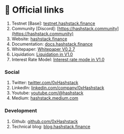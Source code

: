 # 🔗 Official links

1. Testnet \[Base]: [testnet.hashstack.finance](https://testnet.hashstack.finance)​
2. Community \[Discord]: [https://hashstack.community](https://hashstack.community)
3. Website: [hashstack.finance](https://hashstack.finance)​
4. Documentation: [docs.hashstack.finance](https://docs.hashstack.finance)
5. Whitepaper: ​[Whitepaper V0.2.7](https://github.com/0xHashstack/whitepaper/blob/main/Open%20protocol/v0.2/Open%20protocol%20v0.2.7.pdf)​
6. ​Liquidation: [Liquidation in V1.0](https://github.com/0xHashstack/whitepaper/blob/main/Open%20protocol/v1.0\[draft]/Liquidation%20.pdf)​
7. Interest Rate Model: ​[Interest rate mode in V1.0](https://blog.hashstack.finance/deconstructing-hashstacks-dynamic-interest-algorithm-dial/)

### **Social** <a href="#social" id="social"></a>

1. Twitter: [twitter.com/0xHashstack](https://twitter.com/0xHashstack)
2. LinkedIn: [linkedin.com/company/0xHashstack](https://www.linkedin.com/company/0xhashstack)​
3. Youtube: [youtube.com/@hashstack](https://www.youtube.com/@hashstack)​
4. Medium: [hashstack.medium.com](https://hashstack.medium.com)​

### Development <a href="#development" id="development"></a>

1. Github: [github.com/0xHashstack](https://github.com/0xHashstack)​
2. Technical blog: [blog.hashstack.finance](https://blog.hashstack.finance)
